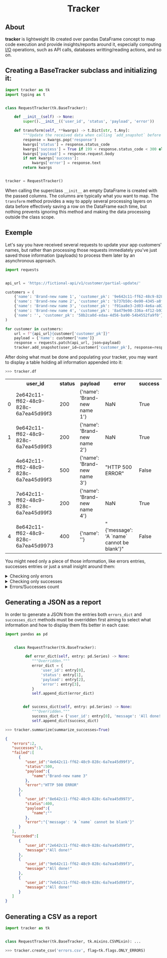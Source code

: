 <h1 align=center>Tracker</h1>

## About

**tracker** is lightweight lib created over pandas DataFrame concept to map code execution and provide insights/reports around it, especially computing [I/O](https://en.wikipedia.org/wiki/Input/output) operations, such as API calls, databases writting/reading actions, and so on.

## Creating a BaseTracker subclass and initializing it:

```python
import tracker as tk
import typing as t


class RequestTracker(tk.BaseTracker):

    def __init__(self) -> None:
        super().__init__(('user_id', 'status', 'payload', 'error'))

    def transform(self, **kwargs) -> t.Dict[str, t.Any]:
        """Update the received data when calling `add_snapshot` before writting a DataFrame row."""
        response = kwargs.pop('response')
        kwargs['status'] = response.status_code
        kwargs['success'] = True if 199 < response.status_code < 300 else False
        kwargs['payload'] = response.request.body
        if not kwargs['success']:
            kwargs['error'] = response.text
        return kwargs


tracker = RequestTracker()
```

When calling the superclass `__init__` an empty DataFrame is created with the passed columns. The columns are typically what you want to map. The `transform` method provides a way to apply several processing layers on data before effectively saving a row on the DataFrame each time, but nothing prevents ignoring this method and making the data processing outside the class scope.

## Exemple

Let's say you have received several requests to update your app customers' names, but rather than processing those requests immediately you've just saved those information (payloads) to process them later by an asynchronous approach.

```python
import requests


api_url = 'https://fictional-api/v1/customer/partial-update/'

customers = (
    {'name': 'Brand-new name 1', 'customer_pk': '9e642c11-ff62-48c9-828c-6a7ea45d99f3'},
    {'name': 'Brand-new name 2', 'customer_pk': 'b737b50c-0e90-4345-a8f3-272923493b58'},
    {'name': 'Brand-new name 3', 'customer_pk': 'f91aa8e3-2d03-4e6a-a021-ada6c33303a2'},
    {'name': 'Brand-new name 4', 'customer_pk': '8a479e98-336a-4f12-b930-0e36585bd654'},
    {'name': '', 'customer_pk': '58b2ca0d-edaa-4d56-ba90-54b4552fa9f0'},
)

for customer in customers:
    url = f"{api_url}{customer['customer_pk']}"
    payload = {'name': customer['name']}
    response = requests.patch(api_url, json=payload)
    tracker.add_snapshot(user_id=customer['customer_pk'], response=response)
````

After doing what must be done and populating your tracker, you may want to display a table holding all information appended into it:

```python
>>> tracker.df
```

<table>
  <tr>
    <th></th>
    <th>user_id</th>
    <th>status</th>
    <th>payload</th>
    <th>error</th>
    <th>success</th>
  </tr>
  <tr>
    <td>0</td>
    <td>2e642c11-ff62-48c9-828c-6a7ea45d99f3</td>
    <td>200</td>
    <td>{'name': 'Brand-new name 1'}</td>
    <td>NaN</td>
    <td>True</td>
  </tr>
  <tr>
    <td>1</td>
    <td>9e642c11-ff62-48c9-828c-6a7ea45d99f3</td>
    <td>200</td>
    <td>{'name': 'Brand-new name 2'}</td>
    <td>NaN</td>
    <td>True</td>
  </tr>
  <tr>
    <td>2</td>
    <td>4e642c11-ff62-48c9-828c-6a7ea45d99f3</td>
    <td>500</td>
    <td>{'name': 'Brand-new name 3'}</td>
    <td>"HTTP 500 ERROR"</td>
    <td>False</td>
  </tr>
  <tr>
    <td>3</td>
    <td>7e642c11-ff62-48c9-828c-6a7ea45d99f3</td>
    <td>200</td>
    <td>{'name': 'Brand-new name 4'}</td>
    <td>NaN</td>
    <td>True</td>
  </tr>
  <tr>
    <td>4</td>
    <td>8e642c11-ff62-48c9-828c-6a7ea45d9973</td>
    <td>400</td>
    <td>{'name': ''}</td>
    <td>"{'message': 'A `name` cannot be blank'}"</td>
    <td>False</td>
  </tr>
</table>

You might need only a piece of those information, like errors entries, successes entries or just a small insight around them:

<details>
    <summary>Checking only errors</summary>

```python
>>> tracker.errors_df
```

<table>
  <tr>
    <th></th>
    <th>user_id</th>
    <th>status</th>
    <th>payload</th>
    <th>error</th>
    <th>success</th>
  </tr>
  <tr>
    <td>2</td>
    <td>4e642c11-ff62-48c9-828c-6a7ea45d99f3</td>
    <td>500</td>
    <td>{'name': 'Brand-new name 3'}</td>
    <td>"HTTP 500 ERROR"</td>
    <td>False</td>
  </tr>
  <tr>
    <td>4</td>
    <td>8e642c11-ff62-48c9-828c-6a7ea45d9973</td>
    <td>400</td>
    <td>{'name': ''}</td>
    <td>"{'message': 'A `name` cannot be blank'}"</td>
    <td>False</td>
  </tr>
</table>

</details>

<details>
    <summary>Checking only successes</summary>

```python
>>> tracker.successes_df
```

<table>
  <tr>
    <th></th>
    <th>user_id</th>
    <th>status</th>
    <th>payload</th>
    <th>error</th>
    <th>success</th>
  </tr>
  <tr>
    <td>0</td>
    <td>2e642c11-ff62-48c9-828c-6a7ea45d99f3</td>
    <td>200</td>
    <td>{'name': 'Brand-new name 1'}</td>
    <td>NaN</td>
    <td>True</td>
  </tr>
  <tr>
    <td>1</td>
    <td>9e642c11-ff62-48c9-828c-6a7ea45d99f3</td>
    <td>200</td>
    <td>{'name': 'Brand-new name 2'}</td>
    <td>NaN</td>
    <td>True</td>
  </tr>
  <tr>
    <td>3</td>
    <td>7e642c11-ff62-48c9-828c-6a7ea45d99f3</td>
    <td>200</td>
    <td>{'name': 'Brand-new name 4'}</td>
    <td>NaN</td>
    <td>True</td>
  </tr>
</table>

</details>

<details>
    <summary>Errors/Successes count</summary>

```python
>>> tracker.errors
2
>>> tracker.successes
3
>>> tracker.status
(2, 3)
```

</details>

## Generating a JSON as a report

In order to generate a JSON from the entries both `errors_dict` and `successes_dict` methods must be overridden first aiming to select what information and how to display them fits better in each case:

```python
import pandas as pd


    class RequestTracker(tk.BaseTracker):

         def error_dict(self, entry: pd.Series) -> None:
            """Overridden."""
            error_dict = {
                'user_id': entry[0],
                'status': entry[1],
                'payload': entry[2],
                'error': entry[3],
            }
            self.append_dict(error_dict)


        def success_dict(self, entry: pd.Series) -> None:
            """Overridden."""
            success_dict = {'user_id': entry[0], 'message': 'All done!'}
            self.append_dict(success_dict)
```

```python
>>> tracker.summarize(summarize_successes=True)
```

```json
{
   "errors":2,
   "successes":3,
   "failed":[
      {
         "user_id":"4e642c11-ff62-48c9-828c-6a7ea45d99f3",
         "status":500,
         "payload":{
            "name":"Brand-new name 3"
         },
         "error":"HTTP 500 ERROR"
      },
      {
         "user_id":"8e642c11-ff62-48c9-828c-6a7ea45d9973",
         "status":400,
         "payload":{
            "name":""
         },
         "error":"{'message': 'A `name` cannot be blank'}"
      }
   ],
   "succeded":[
      {
         "user_id":"2e642c11-ff62-48c9-828c-6a7ea45d99f3",
         "message":"All done!"
      },
      {
         "user_id":"9e642c11-ff62-48c9-828c-6a7ea45d99f3",
         "message":"All done!"
      },
      {
         "user_id":"7e642c11-ff62-48c9-828c-6a7ea45d99f3",
         "message":"All done!"
      }
   ]
}
```

## Generating a CSV as a report

```python
import tracker as tk


class RequestTracker(tk.BaseTracker, tk.mixins.CSVMixin): ...
```

```python
>>> tracker.create_csv('errors.csv', flag=tk.flags.ONLY_ERRORS)
```
